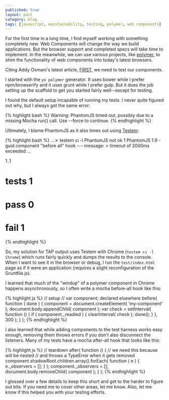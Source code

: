 ```yaml
---
published: true
layout: post
category: blog
tags: [javascript, maintainability, testing, polymer, web components]
---
```


For the first time in a long time, I find myself working with something completely new.  Web Components will
change the way we build applications.  But the browser support and completed specs will take time to
implement.  In the meanwhile, we can use various projects, like [polymer](http://www.polymer-project.org/),
to shim the functionality of web components into today's latest browsers.

Citing Addy Osmani's latest article, [FIRST](http://addyosmani.com/first/), we need to test our components.

I started with the `yo polymer` generator.  It uses bower while I prefer npm/browserify and it uses grunt
while I prefer gulp.  But it does the job setting up the scaffold to get you started fairly well--except for testing.

I found the default setup incapable of running my tests.  I never quite figured out why, but I always got the same
error:

{% highlight bash %}
Warning: PhantomJS timed out, possibly due to a missing Mocha run() call. Use --force to continue.
{% endhighlight %}

Ultimately, I blame PhantomJS as it also times out using [Testem](https://github.com/airportyh/testem):

{% highlight bash %}
...✗ testem ci -l PhantomJS
not ok 1 PhantomJS 1.9 - guid component "before all" hook
    ---
        message: >
            timeout of 2000ms exceeded
    ...

1..1
# tests 1
# pass  0
# fail  1
{% endhighlight %}

So, my solution for TAP output uses Testem with Chrome (`testem ci -l Chrome`) which runs fairly quickly and
dumps the results to the console.  When I want to see it in the browser or debug, I run the `test/index.html`
page as if it were an application (requires a slight reconfiguration of the Gruntfile.js).

I learned that much of the "windup" of a polymer component in Chrome happens asynchronously, so I often write
a mocha before-all hook like this:

{% highlight js %}
// setup
// var component; declared elsewhere
before( function ( done ) {
    component = document.createElement( 'my-component' );
    document.body.appendChild( component );
    var check = setInterval( function () {
        if ( component._readied ) {
            clearInterval( check );
            done();
        }
    }, 300 );
} );
{% endhighlight %}

I also learned that while adding components to the test harness works easy enough, removing them throws errors
if you don't also disconnect the listeners.  Many of my tests have a mocha after-all hook that looks like this:

{% highlight js %}
// teardown
after( function () {
    // we need this because <some child component> will be nested
    // and throws a TypeError when it gets removed
    component.shadowRoot.children.array().forEach( function ( e ) {
        e._observers = [];
    } );
    component._observers = [];
    document.body.removeChild( component );
} );
{% endhighlight %}

I glossed over a few details to keep this short and get to the harder to figure out bits.  If you need me to
cover other areas, let me know.  Also, let me know if this helped you with your testing efforts.